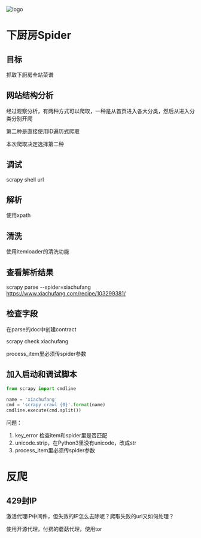 ![logo](https://github.com/huangke19/XiachufangSpider/raw/master/logo.png)



# 下厨房Spider



## 目标

抓取下厨房全站菜谱



## 网站结构分析

经过观察分析，有两种方式可以爬取，一种是从首页进入各大分类，然后从进入分类分别开爬

第二种是直接使用ID遍历式爬取

本次爬取决定选择第二种



## 调试

scrapy shell url

## 解析

使用xpath

## 清洗

使用itemloader的清洗功能

## 查看解析结果

 scrapy parse --spider=xiachufang https://www.xiachufang.com/recipe/103299381/

## 检查字段

在parse的doc中创建contract

scrapy check xiachufang



process_item里必须传spider参数



## 加入启动和调试脚本

```python
from scrapy import cmdline

name = 'xiachufang'
cmd = 'scrapy crawl {0}'.format(name)
cmdline.execute(cmd.split())
```





问题：

1. key_error   检查item和spider里是否匹配
2. unicode.strip，在Python3里没有unicode，改成str
3. process_item里必须传spider参数



# 反爬

## 429封IP

激活代理IP中间件，但失效的IP怎么去除呢？爬取失败的url又如何处理？

使用开源代理，付费的蘑菇代理，使用tor
